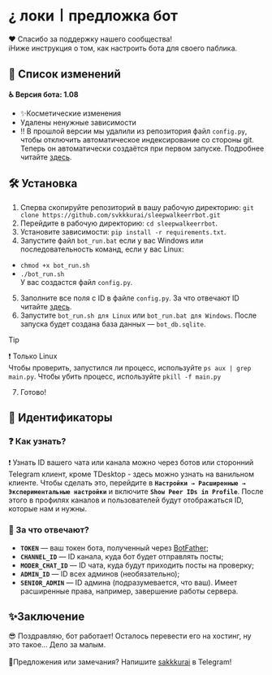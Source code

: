 # ¿ локи〡предложка бот

❤ Спасибо за поддержку нашего сообщества!</br>ℹ️Ниже инструкция о том, как настроить бота для своего паблика.

## 🎯 Список изменений
**♿ Версия бота: 1.08**
- ✨Косметические изменения
- Удалены ненужные зависимости
- ‼ В прошлой версии мы удалили из репозитория файл `config.py`, чтобы отключить автоматическое индексирование со стороны git. Теперь он автоматически создаётся при первом запуске. Подробнее читайте [здесь](#-установка).

## 🛠 Установка
1. Сперва скопируйте репозиторий в вашу рабочую директорию: 
```git clone https://github.com/svkkkurai/sleepwalkeerrbot.git```
2. Перейдите в рабочую директорию:
```cd sleepwalkeerrbot```.
3. Установите зависимости: ```pip install -r requirements.txt```.
4. Запустите файл `bot_run.bat` если у вас Windows или последовательность команд, если у вас Linux:
- ```chmod +x bot_run.sh```
- ```./bot_run.sh```</br>
У вас создастся файл `config.py`.
5. Заполните все поля с ID в файле `config.py`. За что отвечают ID читайте [здесь](#-за-что-отвечают).
6. Запустите `bot_run.sh для Linux` или `bot_run.bat для Windows`. После запуска будет создана база данных —  `bot_db.sqlite`.</br>
> [!TIP]
> ❗ Только Linux</br>Чтобы проверить, запустился ли процесс, используйте ```ps aux | grep main.py```. Чтобы убить процесс, используйте ```pkill -f main.py```
7. Готово! 

## 👤 Идентификаторы
### ❓ Как узнать?
❗ Узнать ID вашего чата или канала можно через ботов или сторонний Telegram клиент, кроме TDesktop - здесь можно узнать на ванильном клиенте. Чтобы сделать это, перейдите в **`Настройки → Расширенные → Экспериментальные настройки`** и включите **`Show Peer IDs in Profile`**. После этого в профилях каналов и пользователей будут отображаться ID, которые нам и нужны.

### 💢 За что отвечают?
+ **`TOKEN`** — ваш токен бота, полученный через [BotFather](https://t.me/BotFather);
+ **`CHANNEL_ID`** — ID канала, куда бот будет отправлять посты;
+ **`MODER_CHAT_ID`** — ID чата, куда будут приходить посты на проверку;
+ **`ADMIN_ID`** — ID всех админов (необязательно);
+ **`SENIOR_ADMIN`** — ID админа (подразумевается, что ваш). Имеет расширенные права, например, завершение работы сервера.

## ✨Заключение
😎 Поздравляю, бот работает! Осталось перевести его на хостинг, ну это такое... Дело за малым.</br></br>💢Предложения или замечания? Напишите [sakkkurai](https://t.me/lksakurai) в Telegram!